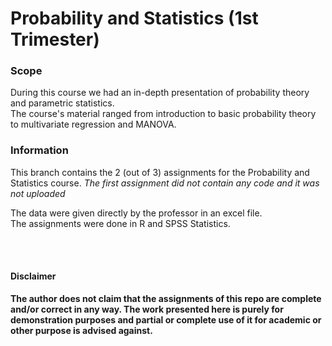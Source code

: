 # Probability and Statistics (1st Trimester)

### Scope
During this course we had an in-depth presentation of probability theory and parametric statistics. <br> The course's material ranged from introduction to basic probability theory to multivariate regression and MANOVA. 

### Information
This branch contains the 2 (out of 3) assignments for the Probability and Statistics course.
*The first assignment did not contain any code and it was not uploaded*

The data were given directly by the professor in an excel file. <br>
The assignments were done in R and SPSS Statistics.


<br><br>
#### Disclaimer 
**The author does not claim that the assignments of this repo are complete and/or correct in any way. The work presented here is purely for demonstration purposes and partial or complete use of it for academic or other purpose is advised against.**
